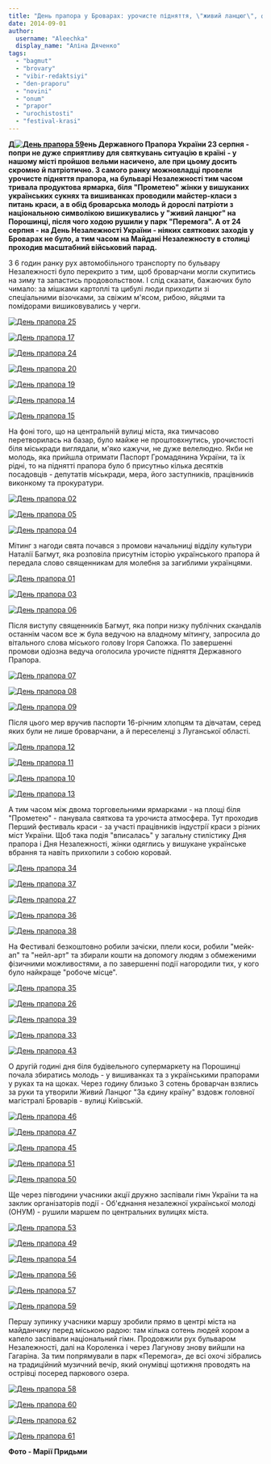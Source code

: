 ```yaml
---
title: "День прапора у Броварах: урочисте підняття, \"живий ланцюг\", фестиваль краси та ярмарки - ФОТО"
date: 2014-09-01
author: 
  username: "Aleechka"
  display_name: "Аліна Дяченко"
tags: 
  - "bagmut"
  - "brovary"
  - "vibir-redaktsiyi"
  - "den-praporu"
  - "novini"
  - "onum"
  - "prapor"
  - "urochistosti"
  - "festival-krasi"
---
```


**Д[![День прапора 59](https://mpz.brovary.org/wp-content/uploads/2014/09/Den-prapora-59.jpg)](https://mpz.brovary.org/wp-content/uploads/2014/09/Den-prapora-59.jpg)ень Державного Прапора України 23 серпня - попри не дуже сприятливу для святкувань ситуацію в країні** **- **у нашому місті** пройшов вельми насичено, але при цьому досить скромно й патріотично. З самого ранку можновладці провели урочисте підняття прапора, на бульварі Незалежності тим часом тривала продуктова ярмарка, біля "Прометею" жінки у вишуканих українських сукнях та вишиванках проводили майстер-класи з питань краси, а в обід броварська молодь й дорослі патріоти з національною символікою вишикувались у "живий ланцюг" на Порошинці, після чого ходою рушили у парк "Перемога". А от 24 серпня - на День Незалежності України - ніяких святкових заходів у Броварах не було, а тим часом на Майдані Незалежносту в столиці проходив масштабний військовий парад.**

З 6 годин ранку рух автомобільного транспорту по бульвару Незалежності було перекрито з тим, щоб броварчани могли скупитись на зиму та запастись продовольством. І слід сказати, бажаючих було чимало: за мішками картоплі та цибулі люди приходити зі спеціальними візочками, за свіжим м'ясом, рибою, яйцями та помідорами вишиковувались у черги.

[![День прапора 25](https://mpz.brovary.org/wp-content/uploads/2014/09/Den-prapora-25.jpg)](https://mpz.brovary.org/wp-content/uploads/2014/09/Den-prapora-25.jpg)

[![День прапора 17](https://mpz.brovary.org/wp-content/uploads/2014/09/Den-prapora-17.jpg)](https://mpz.brovary.org/wp-content/uploads/2014/09/Den-prapora-17.jpg)

[![День прапора 24](https://mpz.brovary.org/wp-content/uploads/2014/09/Den-prapora-24.jpg)](https://mpz.brovary.org/wp-content/uploads/2014/09/Den-prapora-24.jpg)

[![День прапора 20](https://mpz.brovary.org/wp-content/uploads/2014/09/Den-prapora-20.jpg)](https://mpz.brovary.org/wp-content/uploads/2014/09/Den-prapora-20.jpg)

[![День прапора 19](https://mpz.brovary.org/wp-content/uploads/2014/09/Den-prapora-19.jpg)](https://mpz.brovary.org/wp-content/uploads/2014/09/Den-prapora-19.jpg)

[![День прапора 14](https://mpz.brovary.org/wp-content/uploads/2014/09/Den-prapora-14.jpg)](https://mpz.brovary.org/wp-content/uploads/2014/09/Den-prapora-14.jpg)

[![День прапора 15](https://mpz.brovary.org/wp-content/uploads/2014/09/Den-prapora-15.jpg)](https://mpz.brovary.org/wp-content/uploads/2014/09/Den-prapora-15.jpg)

На фоні того, що на центральній вулиці міста, яка тимчасово перетворилась на базар, було майже не проштовхнутись, урочистості біля міськради виглядали, м'яко кажучи, не дуже велелюдно. Якби не молодь, яка прийшла отримати Паспорт Громадянина України, та їх рідні, то на піднятті прапора було б присутньо кілька десятків посадовців - депутатів міськради, мера, його заступників, працівників виконкому та прокуратури.

[![День прапора 02](https://mpz.brovary.org/wp-content/uploads/2014/09/Den-prapora-02.jpg)](https://mpz.brovary.org/wp-content/uploads/2014/09/Den-prapora-02.jpg)

[![День прапора 05](https://mpz.brovary.org/wp-content/uploads/2014/09/Den-prapora-05.jpg)](https://mpz.brovary.org/wp-content/uploads/2014/09/Den-prapora-05.jpg)

[![День прапора 04](https://mpz.brovary.org/wp-content/uploads/2014/09/Den-prapora-04.jpg)](https://mpz.brovary.org/wp-content/uploads/2014/09/Den-prapora-04.jpg)

Мітинг з нагоди свята почався з промови начальниці відділу культури Наталії Багмут, яка розповіла присутнім історію українського прапора й передала слово священникам для молебня за загиблими українцями.

[![День прапора 01](https://mpz.brovary.org/wp-content/uploads/2014/09/Den-prapora-01.jpg)](https://mpz.brovary.org/wp-content/uploads/2014/09/Den-prapora-01.jpg)

[![День прапора 03](https://mpz.brovary.org/wp-content/uploads/2014/09/Den-prapora-03.jpg)](https://mpz.brovary.org/wp-content/uploads/2014/09/Den-prapora-03.jpg)

[![День прапора 06](https://mpz.brovary.org/wp-content/uploads/2014/09/Den-prapora-06.jpg)](https://mpz.brovary.org/wp-content/uploads/2014/09/Den-prapora-06.jpg)

Після виступу священників Багмут, яка попри низку публічних скандалів останнім часом все ж була ведучою на владному мітингу, запросила до вітального слова міського голову Ігоря Сапожка. По завершенні промови одіозна ведуча оголосила урочисте підняття Державного Прапора.

[![День прапора 07](https://mpz.brovary.org/wp-content/uploads/2014/09/Den-prapora-07.jpg)](https://mpz.brovary.org/wp-content/uploads/2014/09/Den-prapora-07.jpg)

[![День прапора 08](https://mpz.brovary.org/wp-content/uploads/2014/09/Den-prapora-08.jpg)](https://mpz.brovary.org/wp-content/uploads/2014/09/Den-prapora-08.jpg)

[![День прапора 09](https://mpz.brovary.org/wp-content/uploads/2014/09/Den-prapora-09.jpg)](https://mpz.brovary.org/wp-content/uploads/2014/09/Den-prapora-09.jpg)

Після цього мер вручив паспорти 16-річним хлопцям та дівчатам, серед яких були не лише броварчани, а й переселенці з Луганської області.

[![День прапора 12](https://mpz.brovary.org/wp-content/uploads/2014/09/Den-prapora-12.jpg)](https://mpz.brovary.org/wp-content/uploads/2014/09/Den-prapora-12.jpg)

[![День прапора 11](https://mpz.brovary.org/wp-content/uploads/2014/09/Den-prapora-11.jpg)](https://mpz.brovary.org/wp-content/uploads/2014/09/Den-prapora-11.jpg)

[![День прапора 10](https://mpz.brovary.org/wp-content/uploads/2014/09/Den-prapora-10.jpg)](https://mpz.brovary.org/wp-content/uploads/2014/09/Den-prapora-10.jpg)

[![День прапора 13](https://mpz.brovary.org/wp-content/uploads/2014/09/Den-prapora-13.jpg)](https://mpz.brovary.org/wp-content/uploads/2014/09/Den-prapora-13.jpg)

А тим часом між двома торговельними ярмарками - на площі біля "Прометею" - панувала святкова та урочиста атмосфера. Тут проходив Перший фестиваль краси - за участі працівників індустрії краси з різних міст України. Щоб така подія "вписалась" у загальну стилістику Дня прапора і Дня Незалежності, жінки одяглись у вишукане українське вбрання та навіть прихопили з собою коровай.

[![День прапора 34](https://mpz.brovary.org/wp-content/uploads/2014/09/Den-prapora-34.jpg)](https://mpz.brovary.org/wp-content/uploads/2014/09/Den-prapora-34.jpg)

[![День прапора 37](https://mpz.brovary.org/wp-content/uploads/2014/09/Den-prapora-37.jpg)](https://mpz.brovary.org/wp-content/uploads/2014/09/Den-prapora-37.jpg)

[![День прапора 27](https://mpz.brovary.org/wp-content/uploads/2014/09/Den-prapora-27.jpg)](https://mpz.brovary.org/wp-content/uploads/2014/09/Den-prapora-27.jpg)

[![День прапора 36](https://mpz.brovary.org/wp-content/uploads/2014/09/Den-prapora-36.jpg)](https://mpz.brovary.org/wp-content/uploads/2014/09/Den-prapora-36.jpg)

[![День прапора 38](https://mpz.brovary.org/wp-content/uploads/2014/09/Den-prapora-38.jpg)](https://mpz.brovary.org/wp-content/uploads/2014/09/Den-prapora-38.jpg)

На Фестивалі безкоштовно робили зачіски, плели коси, робили "мейк-ап" та "нейл-арт" та збирали кошти на допомогу людям з обмеженими фізичними можливостями, а по завершенні події нагородили тих, у кого було найкраще "робоче місце".

[![День прапора 35](https://mpz.brovary.org/wp-content/uploads/2014/09/Den-prapora-35.jpg)](https://mpz.brovary.org/wp-content/uploads/2014/09/Den-prapora-35.jpg)

[![День прапора 26](https://mpz.brovary.org/wp-content/uploads/2014/09/Den-prapora-26.jpg)](https://mpz.brovary.org/wp-content/uploads/2014/09/Den-prapora-26.jpg)

[![День прапора 39](https://mpz.brovary.org/wp-content/uploads/2014/09/Den-prapora-39.jpg)](https://mpz.brovary.org/wp-content/uploads/2014/09/Den-prapora-39.jpg)

[![День прапора 33](https://mpz.brovary.org/wp-content/uploads/2014/09/Den-prapora-33.jpg)](https://mpz.brovary.org/wp-content/uploads/2014/09/Den-prapora-33.jpg)

[![День прапора 43](https://mpz.brovary.org/wp-content/uploads/2014/09/Den-prapora-43.jpg)](https://mpz.brovary.org/wp-content/uploads/2014/09/Den-prapora-43.jpg)

О другій годині дня біля будівельного супермаркету на Порошинці почала збиратись молодь - у вишиванках та з українськими прапорами у руках та на щоках. Через годину близько 3 сотень броварчан взялись за руки та утворили Живий Ланцюг "За єдину країну" вздовж головної магістралі Броварів - вулиці Київській.

[![День прапора 46](https://mpz.brovary.org/wp-content/uploads/2014/09/Den-prapora-46.jpg)](https://mpz.brovary.org/wp-content/uploads/2014/09/Den-prapora-46.jpg)

[![День прапора 47](https://mpz.brovary.org/wp-content/uploads/2014/09/Den-prapora-47.jpg)](https://mpz.brovary.org/wp-content/uploads/2014/09/Den-prapora-47.jpg)

[![День прапора 45](https://mpz.brovary.org/wp-content/uploads/2014/09/Den-prapora-45.jpg)](https://mpz.brovary.org/wp-content/uploads/2014/09/Den-prapora-45.jpg)

[![День прапора 51](https://mpz.brovary.org/wp-content/uploads/2014/09/Den-prapora-51.jpg)](https://mpz.brovary.org/wp-content/uploads/2014/09/Den-prapora-51.jpg)

[![День прапора 50](https://mpz.brovary.org/wp-content/uploads/2014/09/Den-prapora-50.jpg)](https://mpz.brovary.org/wp-content/uploads/2014/09/Den-prapora-50.jpg)

Ще через півгодини учасники акції дружно заспівали гімн України та на заклик організаторів події - Об'єднання незалежної української молоді (ОНУМ) - рушили маршем по центральних вулицях міста.

[![День прапора 53](https://mpz.brovary.org/wp-content/uploads/2014/09/Den-prapora-53.jpg)](https://mpz.brovary.org/wp-content/uploads/2014/09/Den-prapora-53.jpg)

[![День прапора 49](https://mpz.brovary.org/wp-content/uploads/2014/09/Den-prapora-49.jpg)](https://mpz.brovary.org/wp-content/uploads/2014/09/Den-prapora-49.jpg)

[![День прапора 54](https://mpz.brovary.org/wp-content/uploads/2014/09/Den-prapora-54.jpg)](https://mpz.brovary.org/wp-content/uploads/2014/09/Den-prapora-54.jpg)

[![День прапора 56](https://mpz.brovary.org/wp-content/uploads/2014/09/Den-prapora-56.jpg)](https://mpz.brovary.org/wp-content/uploads/2014/09/Den-prapora-56.jpg)

[![День прапора 57](https://mpz.brovary.org/wp-content/uploads/2014/09/Den-prapora-57.jpg)](https://mpz.brovary.org/wp-content/uploads/2014/09/Den-prapora-57.jpg)

[![День прапора 59](https://mpz.brovary.org/wp-content/uploads/2014/09/Den-prapora-59.jpg)](https://mpz.brovary.org/wp-content/uploads/2014/09/Den-prapora-59.jpg)

Першу зупинку учасники маршу зробили прямо в центрі міста на майданчику перед міською радою: там кілька сотень людей хором а капело заспівали національний гімн. Продовжили рух бульваром Незалежності, далі на Короленка і через Лагунову знову вийшли на Гагаріна. За тим попрямували в парк «Перемога», де всі охочі зібрались на традиційний музичний вечір, який онумівці щотижня проводять на острівці посеред паркового озера.

[![День прапора 58](https://mpz.brovary.org/wp-content/uploads/2014/09/Den-prapora-58.jpg)](https://mpz.brovary.org/wp-content/uploads/2014/09/Den-prapora-58.jpg)

[![День прапора 60](https://mpz.brovary.org/wp-content/uploads/2014/09/Den-prapora-60.jpg)](https://mpz.brovary.org/wp-content/uploads/2014/09/Den-prapora-60.jpg)

[![День прапора 62](https://mpz.brovary.org/wp-content/uploads/2014/09/Den-prapora-62.jpg)](https://mpz.brovary.org/wp-content/uploads/2014/09/Den-prapora-62.jpg)

[![День прапора 61](https://mpz.brovary.org/wp-content/uploads/2014/09/Den-prapora-61.jpg)](https://mpz.brovary.org/wp-content/uploads/2014/09/Den-prapora-61.jpg)

**Фото - Марії Придьми**
